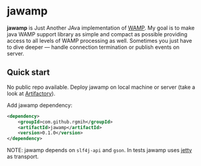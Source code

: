 jawamp
======

**jawamp** is Just Another JAva implementation of [WAMP](http://wamp.ws/ "WebSocket Application Messaging Protocol").
My goal is to make java WAMP support library as simple and compact as possible providing access to all levels of WAMP
processing as well. Sometimes you just have to dive deeper — handle connection termination or publish events on server.

Quick start
-----------

No public repo available. Deploy jawamp on local machine or server (take a look at [Artifactory](http://www.jfrog.com/home/v_artifactory_opensource_overview)).

Add jawamp dependency:

```xml
<dependency>
    <groupId>com.github.rgmih</groupId>
    <artifactId>jawamp</artifactId>
    <version>0.1.0</version>
</dependency>
```

NOTE: jawamp depends on `slf4j-api` and `gson`. In tests jawamp uses [jetty](http://jetty.codehaus.org/jetty/) as transport.